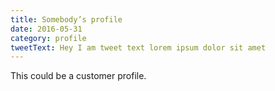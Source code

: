 ```yaml
---
title: Somebody’s profile
date: 2016-05-31
category: profile
tweetText: Hey I am tweet text lorem ipsum dolor sit amet
---
```


This could be a customer profile.

